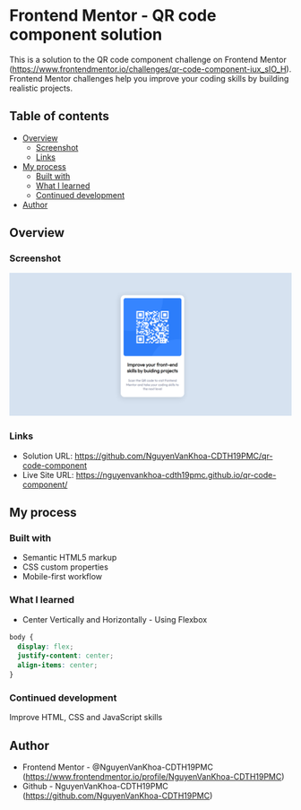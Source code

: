 # Frontend Mentor - QR code component solution

This is a solution to the QR code component challenge on Frontend Mentor (https://www.frontendmentor.io/challenges/qr-code-component-iux_sIO_H). Frontend Mentor challenges help you improve your coding skills by building realistic projects.

## Table of contents

- [Overview](#overview)
  - [Screenshot](#screenshot)
  - [Links](#links)
- [My process](#my-process)
  - [Built with](#built-with)
  - [What I learned](#what-i-learned)
  - [Continued development](#continued-development)
- [Author](#author)

## Overview

### Screenshot

![image info ](./sreenshots/screenshot.jpg)

### Links

- Solution URL: https://github.com/NguyenVanKhoa-CDTH19PMC/qr-code-component
- Live Site URL: https://nguyenvankhoa-cdth19pmc.github.io/qr-code-component/

## My process

### Built with

- Semantic HTML5 markup
- CSS custom properties
- Mobile-first workflow

### What I learned

- Center Vertically and Horizontally - Using Flexbox

```css
body {
  display: flex;
  justify-content: center;
  align-items: center;
}
```

### Continued development

Improve HTML, CSS and JavaScript skills

## Author

- Frontend Mentor - @NguyenVanKhoa-CDTH19PMC (https://www.frontendmentor.io/profile/NguyenVanKhoa-CDTH19PMC)
- Github - NguyenVanKhoa-CDTH19PMC (https://github.com/NguyenVanKhoa-CDTH19PMC)
